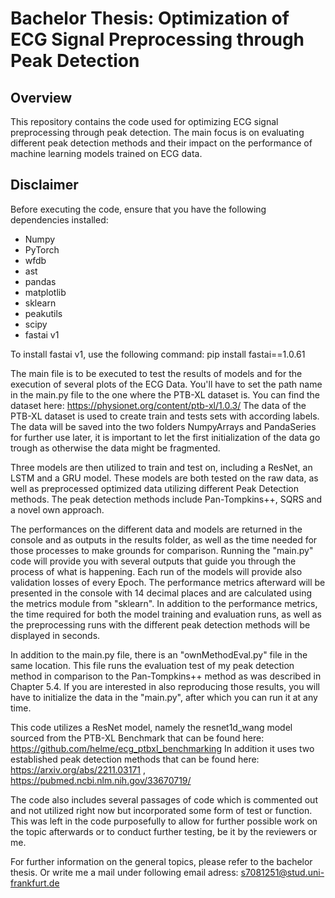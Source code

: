 # Bachelor Thesis: Optimization of ECG Signal Preprocessing through Peak Detection

## Overview

This repository contains the code used for optimizing ECG signal preprocessing through peak detection. The main focus is on evaluating different peak detection methods and their impact on the performance of machine learning models trained on ECG data.

## Disclaimer

Before executing the code, ensure that you have the following dependencies installed:

- Numpy
- PyTorch
- wfdb
- ast
- pandas
- matplotlib
- sklearn
- peakutils
- scipy
- fastai v1

To install fastai v1, use the following command:
pip install fastai==1.0.61



The main file is to be executed to test the  results of models and for the execution of several plots of the ECG Data.
You'll have to set the path name in the main.py file to the one where the PTB-XL dataset is. You can find the dataset here: https://physionet.org/content/ptb-xl/1.0.3/
The data of the PTB-XL dataset is used to create train and tests sets with according labels. The data will be saved into the two folders NumpyArrays and PandaSeries for further use later, it is important to let the first initialization of the data go trough as otherwise the data might be fragmented. 

Three models are then utilized to train and test on, including a ResNet, an LSTM and a GRU model.
These models are both tested on the raw data, as well as preprocessed optimized data utilizing different Peak Detection methods.
The peak detection methods include Pan-Tompkins++, SQRS and a novel own approach.

The performances on the different data and models are returned in the console and as outputs in the results folder, as well as the time needed for those processes to make grounds for comparison.
Running the "main.py" code will provide you with several outputs that guide you through the process of what is happening. Each run of the models will provide also validation losses of every Epoch. The performance metrics afterward will be presented in the console with 14 decimal places and are calculated using the metrics module from "sklearn". In addition to the performance metrics, the time required for both the model training and evaluation runs, as well as the preprocessing runs with the different peak detection methods will be displayed in seconds. 

In addition to the main.py file, there is an "ownMethodEval.py" file in the same location. This file runs the evaluation test of my peak detection method in comparison to the Pan-Tompkins++ method as was described in Chapter 5.4. If you are interested in also reproducing those results, you will have to initialize the data in the "main.py", after which you can run it at any time.

This code utilizes a ResNet model, namely the resnet1d_wang model sourced from the PTB-XL Benchmark that can be found here: https://github.com/helme/ecg_ptbxl_benchmarking
In addition it uses two established peak detection methods that can be found here: https://arxiv.org/abs/2211.03171 , https://pubmed.ncbi.nlm.nih.gov/33670719/

The code also includes several passages of code which is commented out and not utilized right now but incorporated some form of test or function. This was left in the code purposefully to allow for further possible work on the topic afterwards or to conduct further testing, be it by the reviewers or me. 

For further information on the general topics, please refer to the bachelor thesis. Or write me a mail under following email adress: s7081251@stud.uni-frankfurt.de